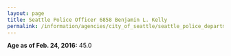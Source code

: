 ```yaml
---
layout: page
title: Seattle Police Officer 6858 Benjamin L. Kelly
permalink: /information/agencies/city_of_seattle/seattle_police_department/copbook/6858/
---
```


**Age as of Feb. 24, 2016:** 45.0
